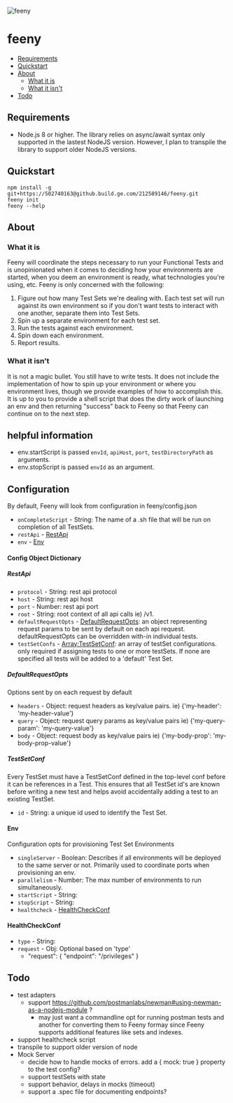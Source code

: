 ![feeny](https://github.build.ge.com/212589146/feeny/blob/master/feeny.jpg)

feeny
========

* [Requirements](#Requirements)
* [Quickstart](#quickstart)
* [About](#about)
    * [What it is](#what-it-is)
    * [What it isn't](#what-it-isnt)
* [Todo](#todo)

## Requirements
- Node.js 8 or higher. The library relies on async/await syntax only supported in the lastest NodeJS version. However, I plan to transpile the library to support older NodeJS versions.

## Quickstart
```
npm install -g git+https://502740163@github.build.ge.com/212589146/feeny.git
feeny init
feeny --help
```

## About

### What it is
Feeny will coordinate the steps necessary to run your Functional Tests and is unopinionated
when it comes to deciding how your environments are started, when you deem an environment
is ready, what technologies you're using, etc. Feeny is only concerned with the following:  

1. Figure out how many Test Sets we're dealing with. Each test set will run against its own environment
so if you don't want tests to interact with one another, separate them into Test Sets.
2. Spin up a separate environment for each test set.
3. Run the tests against each environment.
4. Spin down each environment.
5. Report results.

### What it isn't
It is not a magic bullet. You still have to write tests.
It does not include the implementation of how to spin up your environment or where you environment
lives, though we provide examples of how to accomplish this. It is up to you to provide a shell script that does the dirty work of launching an env and then
returning "success" back to Feeny so that Feeny can continue on to the next step.

## helpful information
- env.startScript is passed `envId`, `apiHost`, `port`, `testDirectoryPath` as arguments.
- env.stopScript is passed  `envId` as an argument.

## Configuration
By default, Feeny will look from configuration in feeny/config.json

- `onCompleteScript` - String: The name of a .sh file that will be run on completion of all TestSets.
- `restApi` - [RestApi](#RestApi)
- `env` - [Env](#Env)


#### Config Object Dictionary

##### RestApi
- `protocol` - String: rest api protocol
- `host` - String: rest api host
- `port` - Number: rest api port
- `root` - String: root context of all api calls ie) /v1.
- `defaultRequestOpts` - [DefaultRequestOpts](#DefaultRequestOpts): an object representing request params to be sent by default on
each api request. defaultRequestOpts can be overridden with-in individual tests.
- `testSetConfs` - [Array:TestSetConf](#TestSetConf): an array of testSet configurations. only required if assigning tests to one or more testSets. If none are specified all tests will be added to a 'default' Test Set.

##### DefaultRequestOpts  
Options sent by on each request by default  
- `headers` - Object: request headers as key/value pairs. ie) {'my-header': 'my-header-value'}
- `query` - Object: request query params as key/value pairs ie) {'my-query-param': 'my-query-value'}
- `body` - Object: request body as key/value pairs ie) {'my-body-prop': 'my-body-prop-value'}

##### TestSetConf
Every TestSet must have a TestSetConf defined in the top-level conf before it can be references in a Test. This ensures that all TestSet id's are known before writing a new test and helps avoid accidentally adding a test to an existing TestSet.
- `id` - String: a unique id used to identify the Test Set.

#### Env
Configuration opts for provisioning Test Set Environments
- `singleServer` - Boolean: Describes if all environments will be deployed to the same server or not. Primarily used to coordinate ports when provisioning an env.
- `parallelism` - Number: The max number of environments to run simultaneously.
- `startScript` - String:
- `stopScript` - String:
- `healthcheck` - [HealthCheckConf](#HealthCheckConf)

#### HealthCheckConf
- `type` - String:
- `request` - Obj: Optional based on 'type'
  - "request": {
    "endpoint": "/privileges"
  }

## Todo
- test adapters
  - support https://github.com/postmanlabs/newman#using-newman-as-a-nodejs-module ?
    - may just want a commandline opt for running postman tests and another for converting them to Feeny formay since Feeny supports additional features like sets and indexes.
- support healthcheck script
- transpile to support older version of node
- Mock Server
  - decide how to handle mocks of errors. add a { mock: true } property to the test config?
  - support testSets with state
  - support behavior, delays in mocks (timeout)
  - support a .spec file for documenting endpoints?
